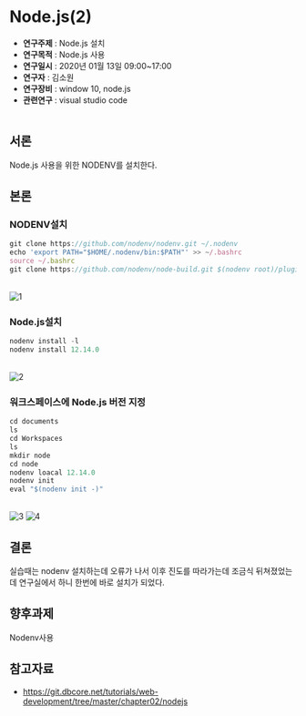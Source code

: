 # Node.js(2)

* **연구주제** : Node.js 설치<br>
* **연구목적** : Node.js 사용<br>
* **연구일시** : 2020년 01월 13일 09:00~17:00<br>
* **연구자** : 김소원 <br>
* **연구장비** : window 10, node.js<br>
* **관련연구** : visual studio code<br><br>

## 서론
Node.js 사용을 위한 NODENV를 설치한다.

## 본론
### **NODENV설치**
```javascript
git clone https://github.com/nodenv/nodenv.git ~/.nodenv
echo 'export PATH="$HOME/.nodenv/bin:$PATH"' >> ~/.bashrc
source ~/.bashrc
git clone https://github.com/nodenv/node-build.git $(nodenv root)/plugins/node-build
```
<br>![1](https://user-images.githubusercontent.com/59681873/73317339-0fb1ad80-4279-11ea-8cb6-72f9db88e379.png)
<br>

### **Node.js**설치
```javascript
nodenv install -l
nodenv install 12.14.0
```
<br>![2](https://user-images.githubusercontent.com/59681873/73317427-556e7600-4279-11ea-879a-e34c331cf5ef.png)
<br>

### **워크스페이스에 Node.js 버전 지정**
```javascript
cd documents
ls
cd Workspaces
ls
mkdir node
cd node
nodenv loacal 12.14.0
nodenv init
eval "$(nodenv init -)"
```
<br>![3](https://user-images.githubusercontent.com/59681873/73317535-bac26700-4279-11ea-9890-73c86fea52a3.png)
![4](https://user-images.githubusercontent.com/59681873/73317548-d0d02780-4279-11ea-854f-51b3d80529d2.png)
<br>


## 결론
실습때는 nodenv 설치하는데 오류가 나서 이후 진도를 따라가는데 조금식 뒤쳐졌었는데 연구실에서 하니 한번에 바로 설치가 되었다.
<br>

## 향후과제
Nodenv사용

## 참고자료
* https://git.dbcore.net/tutorials/web-development/tree/master/chapter02/nodejs